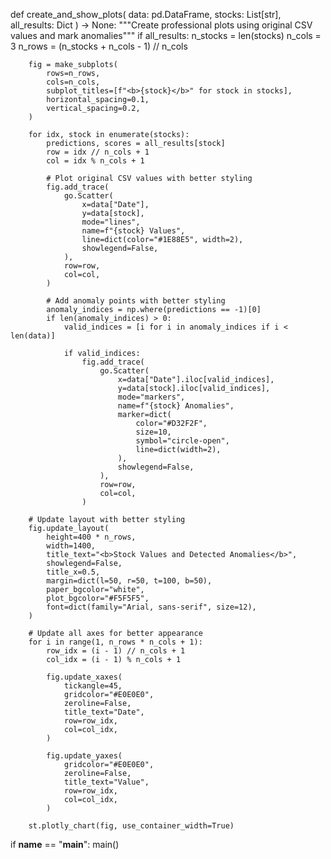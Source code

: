 def create_and_show_plots(
    data: pd.DataFrame, stocks: List[str], all_results: Dict
) -> None:
    """Create professional plots using original CSV values and mark anomalies"""
    if all_results:
        n_stocks = len(stocks)
        n_cols = 3
        n_rows = (n_stocks + n_cols - 1) // n_cols

        fig = make_subplots(
            rows=n_rows,
            cols=n_cols,
            subplot_titles=[f"<b>{stock}</b>" for stock in stocks],
            horizontal_spacing=0.1,
            vertical_spacing=0.2,
        )

        for idx, stock in enumerate(stocks):
            predictions, scores = all_results[stock]
            row = idx // n_cols + 1
            col = idx % n_cols + 1

            # Plot original CSV values with better styling
            fig.add_trace(
                go.Scatter(
                    x=data["Date"],
                    y=data[stock],
                    mode="lines",
                    name=f"{stock} Values",
                    line=dict(color="#1E88E5", width=2),
                    showlegend=False,
                ),
                row=row,
                col=col,
            )

            # Add anomaly points with better styling
            anomaly_indices = np.where(predictions == -1)[0]
            if len(anomaly_indices) > 0:
                valid_indices = [i for i in anomaly_indices if i < len(data)]

                if valid_indices:
                    fig.add_trace(
                        go.Scatter(
                            x=data["Date"].iloc[valid_indices],
                            y=data[stock].iloc[valid_indices],
                            mode="markers",
                            name=f"{stock} Anomalies",
                            marker=dict(
                                color="#D32F2F",
                                size=10,
                                symbol="circle-open",
                                line=dict(width=2),
                            ),
                            showlegend=False,
                        ),
                        row=row,
                        col=col,
                    )

        # Update layout with better styling
        fig.update_layout(
            height=400 * n_rows,
            width=1400,
            title_text="<b>Stock Values and Detected Anomalies</b>",
            showlegend=False,
            title_x=0.5,
            margin=dict(l=50, r=50, t=100, b=50),
            paper_bgcolor="white",
            plot_bgcolor="#F5F5F5",
            font=dict(family="Arial, sans-serif", size=12),
        )

        # Update all axes for better appearance
        for i in range(1, n_rows * n_cols + 1):
            row_idx = (i - 1) // n_cols + 1
            col_idx = (i - 1) % n_cols + 1

            fig.update_xaxes(
                tickangle=45,
                gridcolor="#E0E0E0",
                zeroline=False,
                title_text="Date",
                row=row_idx,
                col=col_idx,
            )

            fig.update_yaxes(
                gridcolor="#E0E0E0",
                zeroline=False,
                title_text="Value",
                row=row_idx,
                col=col_idx,
            )

        st.plotly_chart(fig, use_container_width=True)


if __name__ == "__main__":
    main()
